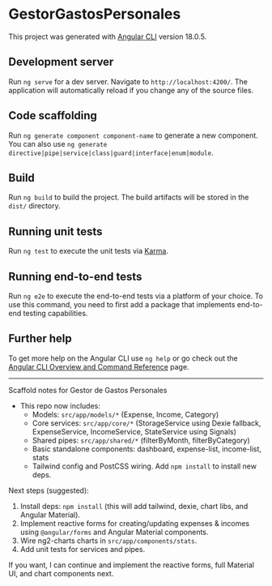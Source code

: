 # GestorGastosPersonales

This project was generated with [Angular CLI](https://github.com/angular/angular-cli) version 18.0.5.

## Development server

Run `ng serve` for a dev server. Navigate to `http://localhost:4200/`. The application will automatically reload if you change any of the source files.

## Code scaffolding

Run `ng generate component component-name` to generate a new component. You can also use `ng generate directive|pipe|service|class|guard|interface|enum|module`.

## Build

Run `ng build` to build the project. The build artifacts will be stored in the `dist/` directory.

## Running unit tests

Run `ng test` to execute the unit tests via [Karma](https://karma-runner.github.io).

## Running end-to-end tests

Run `ng e2e` to execute the end-to-end tests via a platform of your choice. To use this command, you need to first add a package that implements end-to-end testing capabilities.

## Further help

To get more help on the Angular CLI use `ng help` or go check out the [Angular CLI Overview and Command Reference](https://angular.dev/tools/cli) page.

---

Scaffold notes for Gestor de Gastos Personales

- This repo now includes:
  - Models: `src/app/models/*` (Expense, Income, Category)
  - Core services: `src/app/core/*` (StorageService using Dexie fallback, ExpenseService, IncomeService, StateService using Signals)
  - Shared pipes: `src/app/shared/*` (filterByMonth, filterByCategory)
  - Basic standalone components: dashboard, expense-list, income-list, stats
  - Tailwind config and PostCSS wiring. Add `npm install` to install new deps.

Next steps (suggested):

1. Install deps: `npm install` (this will add tailwind, dexie, chart libs, and Angular Material).
2. Implement reactive forms for creating/updating expenses & incomes using `@angular/forms` and Angular Material components.
3. Wire ng2-charts charts in `src/app/components/stats`.
4. Add unit tests for services and pipes.

If you want, I can continue and implement the reactive forms, full Material UI, and chart components next.
